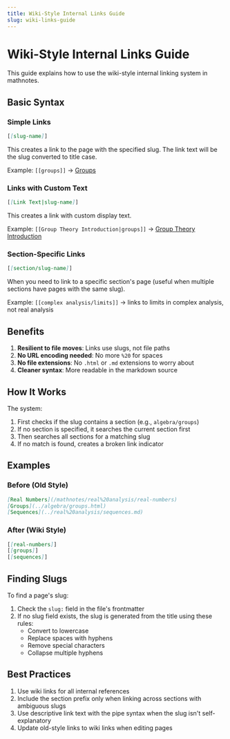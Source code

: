```yaml
---
title: Wiki-Style Internal Links Guide
slug: wiki-links-guide
---
```


# Wiki-Style Internal Links Guide

This guide explains how to use the wiki-style internal linking system in mathnotes.

## Basic Syntax

### Simple Links
```markdown
[[slug-name]]
```
This creates a link to the page with the specified slug. The link text will be the slug converted to title case.

Example: `[[groups]]` → [Groups](/mathnotes/algebra/groups)

### Links with Custom Text
```markdown
[[Link Text|slug-name]]
```
This creates a link with custom display text.

Example: `[[Group Theory Introduction|groups]]` → [Group Theory Introduction](/mathnotes/algebra/groups)

### Section-Specific Links
```markdown
[[section/slug-name]]
```
When you need to link to a specific section's page (useful when multiple sections have pages with the same slug).

Example: `[[complex analysis/limits]]` → links to limits in complex analysis, not real analysis

## Benefits

1. **Resilient to file moves**: Links use slugs, not file paths
2. **No URL encoding needed**: No more `%20` for spaces
3. **No file extensions**: No `.html` or `.md` extensions to worry about
4. **Cleaner syntax**: More readable in the markdown source

## How It Works

The system:
1. First checks if the slug contains a section (e.g., `algebra/groups`)
2. If no section is specified, it searches the current section first
3. Then searches all sections for a matching slug
4. If no match is found, creates a broken link indicator

## Examples

### Before (Old Style)
```markdown
[Real Numbers](/mathnotes/real%20analysis/real-numbers)
[Groups](../algebra/groups.html)
[Sequences](../real%20analysis/sequences.md)
```

### After (Wiki Style)
```markdown
[[real-numbers]]
[[groups]]
[[sequences]]
```

## Finding Slugs

To find a page's slug:
1. Check the `slug:` field in the file's frontmatter
2. If no slug field exists, the slug is generated from the title using these rules:
   - Convert to lowercase
   - Replace spaces with hyphens
   - Remove special characters
   - Collapse multiple hyphens

## Best Practices

1. Use wiki links for all internal references
2. Include the section prefix only when linking across sections with ambiguous slugs
3. Use descriptive link text with the pipe syntax when the slug isn't self-explanatory
4. Update old-style links to wiki links when editing pages